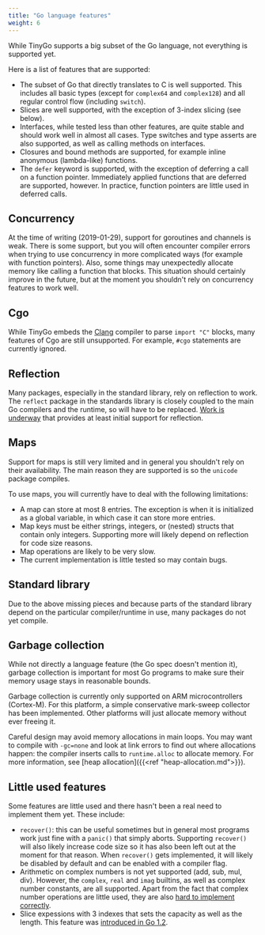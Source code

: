 ```yaml
---
title: "Go language features"
weight: 6
---
```


While TinyGo supports a big subset of the Go language, not everything is supported yet.

Here is a list of features that are supported:

* The subset of Go that directly translates to C is well supported. This includes all basic types (except for `complex64` and `complex128`) and all regular control flow (including `switch`).
* Slices are well supported, with the exception of 3-index slicing (see below).
* Interfaces, while tested less than other features, are quite stable and should work well in almost all cases. Type switches and type asserts are also supported, as well as calling methods on interfaces.
* Closures and bound methods are supported, for example inline anonymous (lambda-like) functions.
* The `defer` keyword is supported, with the exception of deferring a call on a function pointer. Immediately applied functions that are deferred are supported, however. In practice, function pointers are little used in deferred calls.

## Concurrency

At the time of writing (2019-01-29), support for goroutines and channels is weak. There is some support, but you will often encounter compiler errors when trying to use concurrency in more complicated ways (for example with function pointers). Also, some things may unexpectedly allocate memory like calling a function that blocks. This situation should certainly improve in the future, but at the moment you shouldn't rely on concurrency features to work well.

## Cgo

While TinyGo embeds the [Clang](https://clang.llvm.org/) compiler to parse `import "C"` blocks, many features of Cgo are still unsupported. For example, `#cgo` statements are currently ignored.

## Reflection

Many packages, especially in the standard library, rely on reflection to work. The `reflect` package in the standards library is closely coupled to the main Go compilers and the runtime, so will have to be replaced. [Work is underway](https://github.com/tinygo-org/tinygo/pull/104) that provides at least initial support for reflection.

## Maps

Support for maps is still very limited and in general you shouldn't rely on their availability. The main reason they are supported is so the `unicode` package compiles.

To use maps, you will currently have to deal with the following limitations:

* A map can store at most 8 entries. The exception is when it is initialized as a global variable, in which case it can store more entries.
* Map keys must be either strings, integers, or (nested) structs that contain only integers. Supporting more will likely depend on reflection for code size reasons.
* Map operations are likely to be very slow.
* The current implementation is little tested so may contain bugs.

## Standard library

Due to the above missing pieces and because parts of the standard library depend on the particular compiler/runtime in use, many packages do not yet compile.

## Garbage collection

While not directly a language feature (the Go spec doesn't mention it), garbage collection is important for most Go programs to make sure their memory usage stays in reasonable bounds.

Garbage collection is currently only supported on ARM microcontrollers (Cortex-M). For this platform, a simple conservative mark-sweep collector has been implemented. Other platforms will just allocate memory without ever freeing it.

Careful design may avoid memory allocations in main loops. You may want to compile with `-gc=none` and look at link errors to find out where allocations happen: the compiler inserts calls to `runtime.alloc` to allocate memory. For more information, see [heap allocation]({{<ref "heap-allocation.md">}}).

## Little used features

Some features are little used and there hasn't been a real need to implement them yet. These include:

* `recover()`: this can be useful sometimes but in general most programs work just fine with a `panic()` that simply aborts. Supporting `recover()` will also likely increase code size so it has also been left out at the moment for that reason. When `recover()` gets implemented, it will likely be disabled by default and can be enabled with a compiler flag.
* Arithmetic on complex numbers is not yet supported (add, sub, mul, div). However, the `complex`, `real` and `imag` builtins, as well as complex number constants, are all supported. Apart from the fact that complex number operations are little used, they are also [hard to implement correctly](https://github.com/golang/go/issues/29846).
* Slice expessions with 3 indexes that sets the capacity as well as the length. This feature was [introduced in Go 1.2](https://tip.golang.org/doc/go1.2#three_index).
